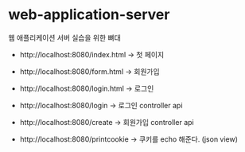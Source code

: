 web-application-server
======================

웹 애플리케이션 서버 실습을 위한 뼈대


- http://localhost:8080/index.html -> 첫 페이지
- http://localhost:8080/form.html -> 회원가입
- http://localhost:8080/login.html -> 로그인


- http://localhost:8080/login -> 로그인 controller api
- http://localhost:8080/create -> 회원가입 controller api
- http://localhost:8080/printcookie -> 쿠키를 echo 해준다. (json view)
